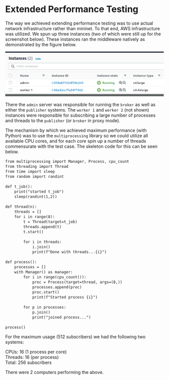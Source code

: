 # Extended Performance Testing

The way we achieved extending performance testing was to use actual network infrastructure rather than mininet. To that end, AWS infrastructure was utilized. We spun up three instances (two of which were still up for the screenshot below). These instances ran the middleware natively as demonstrated by the figure below.

![AWS Instances](.IMAGES/testing_aws_instances.png)

There the `admin` server was responsible for running the `broker` as well as either the `publisher` systems. The `worker 1` and `worker 2` (not shown) instances were responsible for subscribing a large number of processes and threads to the `publisher` (or `broker` in proxy mode).

The mechanism by which we achieved maximum performance (with Python) was to use the `multiprocessing` library so we could utilize all available CPU cores, and for each core spin up a number of threads commensurate with the test case. The skeleton code for this can be seen below.

```
from multiprocessing import Manager, Process, cpu_count
from threading import Thread
from time import sleep
from random import randint

def t_job():
    print("started t_job")
    sleep(randint(1,2))
    
def thread(n):
    threads = []
    for i in range(8):
        t = Thread(target=t_job)
        threads.append(t)
        t.start()    
        
        for i in threads:
            i.join()
            print(f"Done with threads...{i}")

def process():
    processes = []
    with Manager() as manager:
        for i in range(cpu_count()):
            proc = Process(target=thread, args=(8,))
            processes.append(proc)
            proc.start()
            print(f"Started process {i}")        
            
        for p in processes:
            p.join()
            print("joined process...")
            
process()
```

For the maximum usage (512 subscribers) we had the following two systems:


CPUs: 16 (1 process per core)  
Threads: 16 (per process)  
Total: 256 subscribers  

There were 2 computers performing the above.



